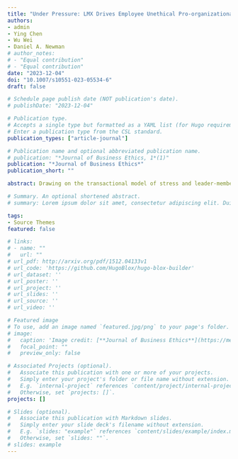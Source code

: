 ```yaml
---
title: "Under Pressure: LMX Drives Employee Unethical Pro-organizational Behavior via Threat Appraisals"
authors:
- admin
- Ying Chen
- Wu Wei
- Daniel A. Newman
# author_notes:
# - "Equal contribution"
# - "Equal contribution"
date: "2023-12-04"
doi: "10.1007/s10551-023-05534-6"
draft: false

# Schedule page publish date (NOT publication's date).
# publishDate: "2023-12-04"

# Publication type.
# Accepts a single type but formatted as a YAML list (for Hugo requirements).
# Enter a publication type from the CSL standard.
publication_types: ["article-journal"]

# Publication name and optional abbreviated publication name.
# publication: "*Journal of Business Ethics, 1*(1)"
publication: "*Journal of Business Ethics*"
publication_short: ""

abstract: Drawing on the transactional model of stress and leader-member exchange (LMX) theory, we examine the role of performance pressure in relation to unethical pro-organizational behavior (UPB). We propose that (1) employee perceived performance pressure and LMX interact to increase employees’ willingness to engage in UPB, and (2) employees’ threat appraisal mediates this interaction effect. The results from two studies based on samples of employees in the United States and China supported our theoretical model. We found that LMX moderated the relation between performance pressure and the willingness to engage in UPB, such that the relation was stronger when LMX was high (Study 1). Moreover, the conditional indirect effect (i.e., performance pressure on UPB through threat appraisal with LMX as a moderator at the first stage) was also supported (Study 2). These findings highlight the role of performance pressure and LMX in inducing unethical work behaviors that are aimed at benefiting the organization (i.e., UPB). Theoretical and managerial implications are also discussed.

# Summary. An optional shortened abstract.
# summary: Lorem ipsum dolor sit amet, consectetur adipiscing elit. Duis posuere tellus ac convallis placerat. Proin tincidunt magna sed ex sollicitudin condimentum.

tags:
- Source Themes
featured: false

# links:
# - name: ""
#   url: ""
# url_pdf: http://arxiv.org/pdf/1512.04133v1
# url_code: 'https://github.com/HugoBlox/hugo-blox-builder'
# url_dataset: ''
# url_poster: ''
# url_project: ''
# url_slides: ''
# url_source: ''
# url_video: ''

# Featured image
# To use, add an image named `featured.jpg/png` to your page's folder. 
# image:
#   caption: 'Image credit: [**Journal of Business Ethics**](https://media.springernature.com/w316/springer-static/cover-hires/journal/10551?as=webp)'
#   focal_point: ""
#   preview_only: false

# Associated Projects (optional).
#   Associate this publication with one or more of your projects.
#   Simply enter your project's folder or file name without extension.
#   E.g. `internal-project` references `content/project/internal-project/index.md`.
#   Otherwise, set `projects: []`.
projects: []

# Slides (optional).
#   Associate this publication with Markdown slides.
#   Simply enter your slide deck's filename without extension.
#   E.g. `slides: "example"` references `content/slides/example/index.md`.
#   Otherwise, set `slides: ""`.
# slides: example
---
```


<!-- {{% callout note %}}
Click the *Cite* button above to demo the feature to enable visitors to import publication metadata into their reference management software.
{{% /callout %}}

{{% callout note %}}
Create your slides in Markdown - click the *Slides* button to check out the example.
{{% /callout %}}

Add the publication's **full text** or **supplementary notes** here. You can use rich formatting such as including [code, math, and images](https://docs.hugoblox.com/content/writing-markdown-latex/). -->
